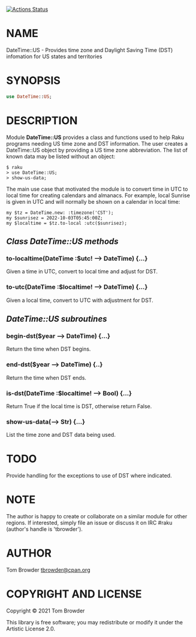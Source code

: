 [![Actions Status](https://github.com/tbrowder/DateTime-US/workflows/test/badge.svg)](https://github.com/tbrowder/DateTime-US/actions)

NAME
====

DateTime::US - Provides time zone and Daylight Saving Time (DST) infomation for US states and territories

SYNOPSIS
========

```raku
use DateTime::US;
```

DESCRIPTION
===========

Module **DateTime::US** provides a class and functions used to help Raku programs needing US time zone and DST information. The user creates a DateTime::US object by providing a US time zone abbreviation. The list of known data may be listed without an object:

    $ raku
    > use DateTime::US;
    > show-us-data;

The main use case that motivated the module is to convert time in UTC to local time for creating calendars and almanacs. For example, local Sunrise is given in UTC and will normally be shown on a calendar in local time:

    my $tz = DateTime.new: :timezone('CST');
    my $sunrisez = 2022-10-03T05:45:00Z;
    my $localtime = $tz.to-local :utc($sunrisez);

_Class DateTime::US methods_
----------------------------

### to-localtime(DateTime :$utc! --> DateTime) {...}

Given a time in UTC, convert to local time and adjust for DST.

### to-utc(DateTime :$localtime! --> DateTime) {...}

Given a local time, convert to UTC with adjustment for DST.

_DateTime::US subroutines_
--------------------------

### begin-dst($year --> DateTime) {...}

Return the time when DST begins.

### end-dst($year --> DateTime) {..}

Return the time when DST ends.

### is-dst(DateTime :$localtime! --> Bool) {...}

Return True if the local time is DST, otherwise return False.

### show-us-data(--> Str) {...}

List the time zone and DST data being used.

TODO
====

Provide handling for the exceptions to use of DST where indicated.

NOTE
====

The author is happy to create or collaborate on a similar module for other regions. If interested, simply file an issue or discuss it on IRC #raku (author's handle is 'tbrowder').

AUTHOR
======

Tom Browder <tbrowder@cpan.org>

COPYRIGHT AND LICENSE
=====================

Copyright © 2021 Tom Browder

This library is free software; you may redistribute or modify it under the Artistic License 2.0.

